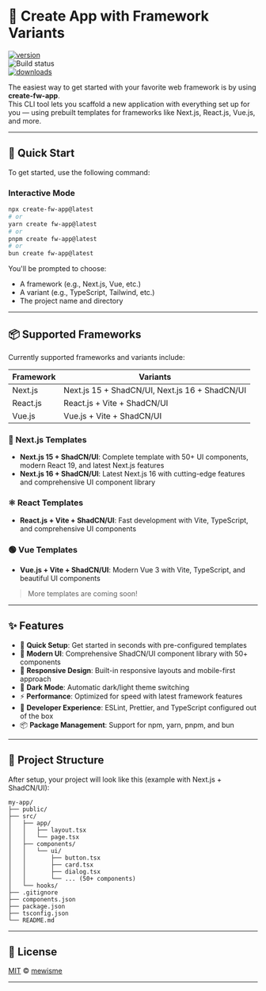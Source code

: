 # 🚀 Create App with Framework Variants

[![version](https://img.shields.io/npm/v/create-fw-app?style=flat)](https://www.npmjs.org/package/create-fw-app)  
![Build status](https://img.shields.io/github/actions/workflow/status/mewisme/create-fw-app/.github%2Fworkflows%2Fpublish.yaml?branch=main)  
[![downloads](https://img.shields.io/npm/dm/create-fw-app.svg?style=flat)](https://npm-stat.com/charts.html?package=create-fw-app)

The easiest way to get started with your favorite web framework is by using **create-fw-app**.  
This CLI tool lets you scaffold a new application with everything set up for you — using prebuilt templates for frameworks like Next.js, React.js, Vue.js, and more.

---

## 🧭 Quick Start

To get started, use the following command:

### Interactive Mode

```bash
npx create-fw-app@latest
# or
yarn create fw-app@latest
# or
pnpm create fw-app@latest
# or
bun create fw-app@latest
```

You'll be prompted to choose:
- A framework (e.g., Next.js, Vue, etc.)
- A variant (e.g., TypeScript, Tailwind, etc.)
- The project name and directory

---

## 📦 Supported Frameworks

Currently supported frameworks and variants include:

| Framework  | Variants                         |
|------------|----------------------------------|
| Next.js    | Next.js 15 + ShadCN/UI, Next.js 16 + ShadCN/UI |
| React.js   | React.js + Vite + ShadCN/UI |
| Vue.js     | Vue.js + Vite + ShadCN/UI |

### 🎨 Next.js Templates

- **Next.js 15 + ShadCN/UI**: Complete template with 50+ UI components, modern React 19, and latest Next.js features
- **Next.js 16 + ShadCN/UI**: Latest Next.js 16 with cutting-edge features and comprehensive UI component library

### ⚛️ React Templates

- **React.js + Vite + ShadCN/UI**: Fast development with Vite, TypeScript, and comprehensive UI components

### 🟢 Vue Templates

- **Vue.js + Vite + ShadCN/UI**: Modern Vue 3 with Vite, TypeScript, and beautiful UI components

> More templates are coming soon!

---

## ✨ Features

- 🚀 **Quick Setup**: Get started in seconds with pre-configured templates
- 🎨 **Modern UI**: Comprehensive ShadCN/UI component library with 50+ components
- 📱 **Responsive Design**: Built-in responsive layouts and mobile-first approach
- 🌙 **Dark Mode**: Automatic dark/light theme switching
- ⚡ **Performance**: Optimized for speed with latest framework features
- 🔧 **Developer Experience**: ESLint, Prettier, and TypeScript configured out of the box
- 📦 **Package Management**: Support for npm, yarn, pnpm, and bun

---

## 📁 Project Structure

After setup, your project will look like this (example with Next.js + ShadCN/UI):

```
my-app/
├── public/
├── src/
│   ├── app/
│   │   ├── layout.tsx
│   │   └── page.tsx
│   ├── components/
│   │   └── ui/
│   │       ├── button.tsx
│   │       ├── card.tsx
│   │       ├── dialog.tsx
│   │       └── ... (50+ components)
│   └── hooks/
├── .gitignore
├── components.json
├── package.json
├── tsconfig.json
└── README.md
```

---

## 📄 License

[MIT](LICENSE) © [mewisme](https://github.com/mewisme)

---
